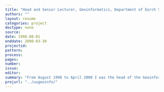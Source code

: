 ```yaml
---
title: "Head and Senior Lecturer, Geoinformatics, Department of Earch Sciences, Uppsala University"
authors: ""
layout: resume
categories: project
doctype: none
source:
date: 1998-08-01
enddate: 2000-03-30
projectid:
pattern:
process:
pages:
number:
issue:
editor:
summary: "From August 1998 to April 2000 I was the head of the Geoinformatics unit at the Department of Earth Sciences, Uppsala University. My primary duty was to reorganize the Geoinformatics unit and create a new curricula integrating Geaoinformatics courses with the thematic Earth sciences represented at the department. "
projurl: "../uugeoinfo/"
---
```

